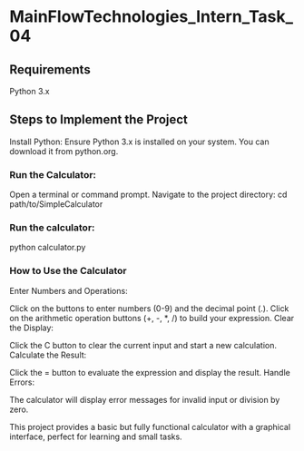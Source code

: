 # MainFlowTechnologies_Intern_Task_04
## Requirements
Python 3.x
## Steps to Implement the Project
Install Python: Ensure Python 3.x is installed on your system. You can download it from python.org.

### Run the Calculator:

Open a terminal or command prompt.
Navigate to the project directory:
cd path/to/SimpleCalculator

### Run the calculator:
python calculator.py


### How to Use the Calculator
Enter Numbers and Operations:

Click on the buttons to enter numbers (0-9) and the decimal point (.).
Click on the arithmetic operation buttons (+, -, *, /) to build your expression.
Clear the Display:

Click the C button to clear the current input and start a new calculation.
Calculate the Result:

Click the = button to evaluate the expression and display the result.
Handle Errors:

The calculator will display error messages for invalid input or division by zero.


This project provides a basic but fully functional calculator with a graphical interface, perfect for learning and small tasks.
